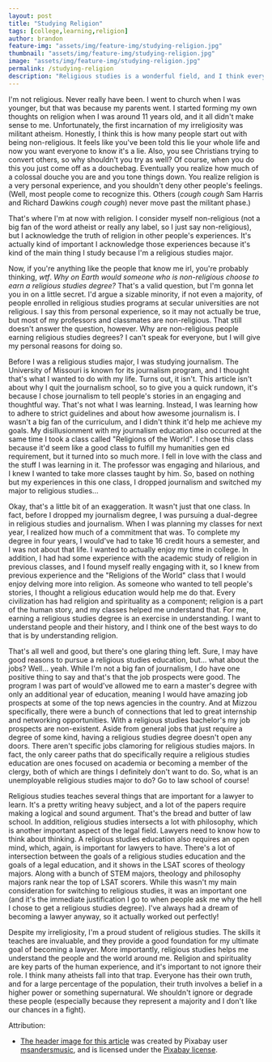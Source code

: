 ```yaml
---
layout: post
title: "Studying Religion"
tags: [college,learning,religion]
author: brandon
feature-img: "assets/img/feature-img/studying-religion.jpg"
thumbnail: "assets/img/feature-img/studying-religion.jpg"
image: "assets/img/feature-img/studying-religion.jpg"
permalink: /studying-religion
description: "Religious studies is a wonderful field, and I think everyone should take at least one theology class."
---
```


I'm not religious. Never really have been. I went to church when I was younger, but that was because my parents went. I started forming my own thoughts on religion when I was around 11 years old, and it all didn't make sense to me. Unfortunately, the first incarnation of my irreligiosity was militant atheism. Honestly, I think this is how many people start out with being non-religious. It feels like you've been told this lie your whole life and now you want everyone to know it's a lie. Also, you see Christians trying to convert others, so why shouldn't you try as well? Of course, when you do this you just come off as a douchebag. Eventually you realize how much of a colossal douche you are and you tone things down. You realize religion is a very personal experience, and you shouldn't deny other people's feelings. (Well, most people come to recognize this. Others (*cough cough* Sam Harris and Richard Dawkins *cough cough*) never move past the militant phase.)

That's where I'm at now with religion. I consider myself non-religious (not a big fan of the word atheist or really any label, so I just say non-religious), but I acknowledge the truth of religion in other people's experiences. It's actually kind of important I acknowledge those experiences because it's kind of the main thing I study because I'm a religious studies major.

Now, if you're anything like the people that know me irl, you're probably thinking, *wtf*. *Why on Earth would someone who is non-religious choose to earn a religious studies degree?* That's a valid question, but I'm gonna let you in on a little secret. I'd argue a sizable minority, if not even a majority, of people enrolled in religious studies programs at secular universities are not religious. I say this from personal experience, so it may not actually be true, but most of my professors and classmates are non-religious. That still doesn't answer the question, however. Why are non-religious people earning religious studies degrees? I can't speak for everyone, but I will give my personal reasons for doing so.

Before I was a religious studies major, I was studying journalism. The University of Missouri is known for its journalism program, and I thought that's what I wanted to do with my life. Turns out, it isn't. This article isn't about why I quit the journalism school, so to give you a quick rundown, it's because I chose journalism to tell people's stories in an engaging and thoughtful way. That's not what I was learning. Instead, I was learning how to adhere to strict guidelines and about how awesome journalism is. I wasn't a big fan of the curriculum, and I didn't think it'd help me achieve my goals. My disillusionment with my journalism education also occurred at the same time I took a class called "Religions of the World". I chose this class because it'd seem like a good class to fulfill my humanities gen ed requirement, but it turned into so much more. I fell in love with the class and the stuff I was learning in it. The professor was engaging and hilarious, and I knew I wanted to take more classes taught by him. So, based on nothing but my experiences in this one class, I dropped journalism and switched my major to religious studies...

Okay, that's a little bit of an exaggeration. It wasn't just that one class. In fact, before I dropped my journalism degree, I was pursuing a dual-degree in religious studies and journalism. When I was planning my classes for next year, I realized how much of a commitment that was. To complete my degree in four years, I would've had to take 16 credit hours a semester, and I was not about that life. I wanted to actually enjoy my time in college. In addition, I had had some experience with the academic study of religion in previous classes, and I found myself really engaging with it, so I knew from previous experience and the "Religions of the World" class that I would enjoy delving more into religion. As someone who wanted to tell people's stories, I thought a religious education would help me do that. Every civilization has had religion and spirituality as a component; religion is a part of the human story, and my classes helped me understand that. For me, earning a religious studies degree is an exercise in understanding. I want to understand people and their history, and I think one of the best ways to do that is by understanding religion.

That's all well and good, but there's one glaring thing left. Sure, I may have good reasons to pursue a religious studies education, but... what about the jobs? Well... yeah. While I'm not a big fan of journalism, I do have one positive thing to say and that's that the job prospects were good. The program I was part of would've allowed me to earn a master's degree with only an additional year of education, meaning I would have amazing job prospects at some of the top news agencies in the country. And at Mizzou specifically, there were a bunch of connections that led to great internship and networking opportunities. With a religious studies bachelor's my job prospects are non-existent. Aside from general jobs that just require a degree of some kind, having a religious studies degree doesn't open any doors. There aren't specific jobs clamoring for religious studies majors. In fact, the only career paths that do specifically require a religious studies education are ones focused on academia or becoming a member of the clergy, both of which are things I definitely don't want to do. So, what is an unemployable religious studies major to do? Go to law school of course!

Religious studies teaches several things that are important for a lawyer to learn. It's a pretty writing heavy subject, and a lot of the papers require making a logical and sound argument. That's the bread and butter of law school. In addition, religious studies intersects a lot with philosophy, which is another important aspect of the legal field. Lawyers need to know how to think about thinking. A religious studies education also requires an open mind, which, again, is important for lawyers to have. There's a lot of intersection between the goals of a religious studies education and the goals of a legal education, and it shows in the LSAT scores of theology majors. Along with a bunch of STEM majors, theology and philosophy majors rank near the top of LSAT scorers. While this wasn't my main consideration for switching to religious studies, it was an important one (and it's the immediate justification I go to when people ask me why the hell I chose to get a religious studies degree). I've always had a dream of becoming a lawyer anyway, so it actually worked out perfectly!

Despite my irreligiosity, I'm a proud student of religious studies. The skills it teaches are invaluable, and they provide a good foundation for my ultimate goal of becoming a lawyer. More importantly, religious studies helps me understand the people and the world around me. Religion and spirituality are key parts of the human experience, and it's important to not ignore their role. I think many atheists fall into that trap. Everyone has their own truth, and for a large percentage of the population, their truth involves a belief in a higher power or something supernatural. We shouldn't ignore or degrade these people (especially because they represent a majority and I don't like our chances in a fight).

Attribution:

* [The header image for this article](https://pixabay.com/photos/stained-glass-spiral-circle-pattern-1181864/) was created by Pixabay user [msandersmusic](https://pixabay.com/users/msandersmusic-1972097/), and is licensed under the [Pixabay license](https://pixabay.com/service/license/).
